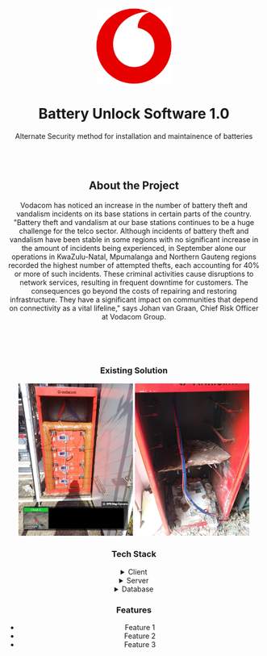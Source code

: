 <!--
Hey, thanks for using the awesome-readme-template template.  
If you have any enhancements, then fork this project and create a pull request 
or just open an issue with the label "enhancement".

Don't forget to give this project a star for additional support ;)
Maybe you can mention me or this repo in the acknowledgements too
-->
<div align="center">


  <img src="BatteryUnlockSoftware1.0/Vodacom icon.png" alt="logo" width="150" height="auto" />
  <h1>Battery Unlock Software 1.0</h1>
  
  <p>
    Alternate Security method for installation and maintainence of batteries 
  </p>
  
  <br><br>



  

<!-- About the Project -->
## About the Project

Vodacom has noticed an increase in the number of battery theft and vandalism incidents on its base stations in certain parts of the country.
"Battery theft and vandalism at our base stations continues to be a huge challenge for the telco sector. Although incidents of battery theft and vandalism have been stable in some regions with no significant increase in the amount of incidents being experienced, in September alone our operations in KwaZulu-Natal, Mpumalanga and Northern Gauteng regions recorded the highest number of attempted thefts, each accounting for 40% or more of such incidents. These criminal activities cause disruptions to network services, resulting in frequent downtime for customers. The consequences go beyond the costs of repairing and restoring infrastructure. They have a significant impact on communities that depend on connectivity as a vital lifeline," says Johan van Graan, Chief Risk Officer at Vodacom Group.

<br><br><br>

<!-- Screenshots -->
### Existing Solution

<p align="center">
  <img src="BatteryUnlockSoftware1.0/Batteries not stolen2.jpg" width="45%" />
  <img src="BatteryUnlockSoftware1.0/Batteries stolen.jpg" width="45%" /> 
</p>


<!-- TechStack -->
### Tech Stack

<details>
  <summary>Client</summary>
  <ul>
    <li><a href="https://www.typescriptlang.org/">Typescript</a></li>
    <li><a href="https://nextjs.org/">Next.js</a></li>
    <li><a href="https://reactjs.org/">React.js</a></li>
    <li><a href="https://tailwindcss.com/">TailwindCSS</a></li>
  </ul>
</details>

<details>
  <summary>Server</summary>
  <ul>
    <li><a href="https://www.typescriptlang.org/">Typescript</a></li>
    <li><a href="https://expressjs.com/">Express.js</a></li>
    <li><a href="https://go.dev/">Golang</a></li>
    <li><a href="https://nestjs.com/">Nest.js</a></li>
    <li><a href="https://socket.io/">SocketIO</a></li>
    <li><a href="https://www.prisma.io/">Prisma</a></li>    
    <li><a href="https://www.apollographql.com/">Apollo</a></li>
    <li><a href="https://graphql.org/">GraphQL</a></li>
  </ul>
</details>

<details>
<summary>Database</summary>
  <ul>

</details>



<!-- Features -->
### Features

- Feature 1
- Feature 2
- Feature 3




